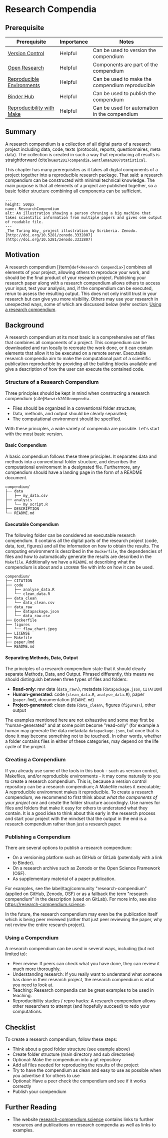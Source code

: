 # Research Compendia

## Prerequisite

| Prerequisite | Importance | Notes |
| -------------|----------|------|
| [Version Control](../version-control) | Helpful | Can be used to version the compendium|
| [Open Research](../open-research)       | Helpful | Components are part of the compendium |
| [Reproducible Environments](../reproducible-environments) | Helpful | Can be used to make the compendium reproducible |
| [Binder Hub](../binderhub) | Helpful | Can be used to publish the compendium |
| [Reproducibility with Make](../make) | Helpful | Can be used for automation in the compendium |

## Summary

A research compendium is a collection of all digital parts of a research project including data, code, texts (protocols, reports, questionnaires, meta data).
The collection is created in such a way that reproducing all results is straightforward {cite}`Nuest2017compendia,Gentleman2007statistical`.

This chapter has many prerequisites as it takes all digital components of a project together into a reproducible research package.
That said: a research compendium can be constructed with minimal technical knowledge.
The main purpose is that all elements of a project are published together, so a basic folder structure combining all components can be sufficient.

```{figure} ../figures/ResearchCompendium.jpg
---
height: 500px
name: ResearchCompendium
alt: An illustration showing a person chruning a big machine that takes scientific information from multiple papers and gives one output of readable file.
---
_The Turing Way_ project illustration by Scriberia. Zenodo. [http://doi.org/10.5281/zenodo.3332807](http://doi.org/10.5281/zenodo.3332807)
```

## Motivation

A research compendium [{term}`def<Research Compendia>`] combines all elements of your project, allowing others to reproduce your work, and should be the final product of your research project.
Publishing your research paper along with a research compendium allows others to access your input, test your analysis, and, if the compendium can be executed, rerun to assess the resulting output.
This does not only instill trust in your research but can give you more visibility.
Others may use your research in unexpected ways, some of which are discussed below (refer section: [Using a research compendium](#using-a-research-compendium).

## Background

A research compendium at its most basic is a comprehensive set of files that combines all components of a project.
This compendium can be downloaded and run locally to recreate the work done, or it can contain elements that allow it to be executed on a remote server.
Executable research compendia aim to make the computational part of a scientific publication reproducible by providing all the building blocks available and give a description of how the user can execute the contained code.


### Structure of a Research Compendium

Three principles should be kept in mind when constructing a research compendium {cite}`Marwick2018compendia`.

- Files should be organized in a conventional folder structure;
- Data, methods, and output should be clearly separated;
- The computational environment should be specified.

With these principles, a wide variety of compendia are possible.
Let's start with the most basic version.


#### Basic Compendium

A basic compendium follows these three principles.
It separates data and methods into a conventional folder structure, and describes the computational environment in a designated file.
Furthermore, any compendium should have a landing page in the form of a README document.

```text
compendium/
├── data
│   ├── my_data.csv
├── analysis
│   └── my_script.R
├── DESCRIPTION
└── README.md
```

#### Executable Compendium

The following folder can be considered an executable research compendium.
It contains all the digital parts of the research project (code, data, text, figures) and all the information on how to obtain the results.
The computing environment is described in the `Dockerfile`, the dependencies of files and how to automatically generate the results are described in the `Makefile`.
Additionally we have a `README.md` describing what the compendium is about and a `LICENSE` file with info on how it can be used.

```text
compendium/
├── CITATION
├── code
│   ├── analyse_data.R
│   └── clean_data.R
├── data_clean
│   └── data_clean.csv
├── data_raw
│   ├── datapackage.json
│   └── data_raw.csv
├── Dockerfile
├── figures
│   └── flow_chart.jpeg
├── LICENSE
├── Makefile
├── paper.Rmd
└── README.md
```

#### Separating Methods, Data, Output

The principles of a research compendium state that it should clearly separate Methods, Data, and Output.
Phrased differently, this means we should distinguish between three types of files and folders:

- **Read-only**: raw data (`data_raw\`), metadata (`datapackage.json`, `CITATION`)
- **Human-generated**: code (`clean_data.R`, `analyse_data.R`), paper (`paper.Rmd`), documentation (`README.md`)
- **Project-generated**: clean data (`data_clean\`, figures (`figures\`), other output

The examples mentioned here are not exhaustive and some may first be "human-generated" and at some point become "read-only" (for example a human may generate the data metadata `datapackage.json`, but once that is done it may become something not to be touched).
In other words, whether a folder contains files in either of these categories, may depend on the life cycle of the project.


### Creating a Compendium

If you already use some of the tools in this book - such as version control, Makefiles, and/or reproducible environments - it may come naturally to you to create a research compendium.
This is, because a version control repository can be a research compendium; A Makefile makes it executable; A reproducible environment makes it reproducible.
To create a research compendium, we recommend to first think about *what the components of your project are* and create the folder structure accordingly.
Use names for files and folders that make it easy for others to understand what they contain.
It is a good idea to think about this early in the research process and start your project with the mindset that the output in the end is a research compendium rather than just a research paper.


### Publishing a Compendium

There are several options to publish a research compendium:

- On a versioning platform such as GitHub or GitLab (potentially with a link to Binder).
- On a research archive such as Zenodo or the Open Science Framework (OSF).
- As supplementary material of a paper publication.

For examples, see the label/tag/community "research-compendium" (applied on GitHub, Zenodo, OSF) or as a fallback the term "research compendium" in the description (used on GitLab). For more info, see also https://research-compendium.science.

In the future, the research compendium may even be the publication itself which is being peer reviewed (rather that just peer reviewing the paper, why not review the entire research project).


### Using a Compendium

A research compendium can be used in several ways, including (but not limited to):

- Peer review: If peers can check what you have done, they can review it much more thoroughly.
- Understanding research: If you really want to understand what someone has done in their research project, the research compendium is what you need to look at.
- Teaching: Research compendia can be great examples to be used in teaching.
- Reproducibility studies / repro hacks: A research compendium allows other researchers to attempt (and hopefully succeed) to redo your computations.


## Checklist

To create a research compendium, follow these steps:

- Think about a good folder structure (see example above)
- Create folder structure (main directory and sub directories)
- Optional: Make the compendium into a git repository
- Add all files needed for reproducing the results of the project
- Try to have the compendium as clean and easy to use as possible when you advertise it for others to use
- Optional: Have a peer check the compendium and see if it works correctly
- Publish your compendium

## Further Reading

- The website [research-compendium.science](https://research-compendium.science) contains links to further resources and publications on research compendia as well as links to examples.

<!---
> top 3/5 resources to read on this topic (if they weren't licensed so we could include them above already) at the top, maybe in their own box/in bold.
> less relevant/favourite resources in case someone wants to dig into this in detail
-->
